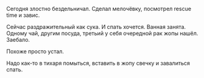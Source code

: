 Сегодня злостно бездельничал.
Сделал мелочёвку, посмотрел rescue time и завис.

Сейчас раздражительный как сука.
И спать хочется.
Ванная занята. Одному чай, другим посуда, третьий у себя очередной рак жопы нашёл. Заебало.

Похоже просто устал.

Надо как-то в тихаря помыться, вставить в жопу свечку и завалиться спать.